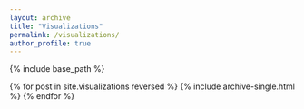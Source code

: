 ```yaml
---
layout: archive
title: "Visualizations"
permalink: /visualizations/
author_profile: true
---
```


{% include base_path %}


{% for post in site.visualizations reversed %}
  {% include archive-single.html %}
{% endfor %}

